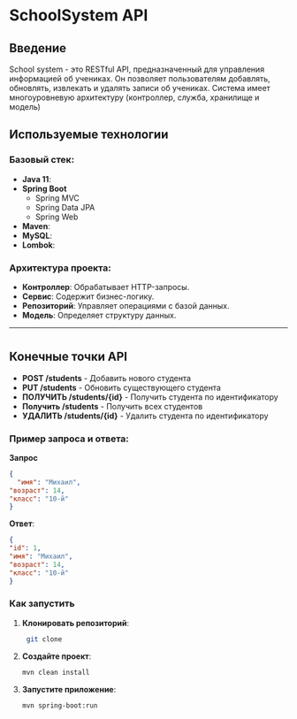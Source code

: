 # SchoolSystem API



## Введение
School system - это RESTful API, предназначенный для управления информацией об учениках. Он позволяет пользователям добавлять, обновлять, извлекать и удалять записи об учениках. Система имеет многоуровневую архитектуру (контроллер, служба, хранилище и модель)

## Используемые технологии
### Базовый стек:
- **Java 11**:
- **Spring Boot**
    - Spring MVC
    - Spring Data JPA
    - Spring Web
- **Maven**:
- **MySQL**:
- **Lombok**:


### Архитектура проекта:
- **Контроллер**: Обрабатывает HTTP-запросы.
- **Сервис**: Содержит бизнес-логику.
- **Репозиторий**: Управляет операциями с базой данных.
- **Модель**: Определяет структуру данных.

---

#


## Конечные точки API
- **POST /students** - Добавить нового студента
- **PUT /students** - Обновить существующего студента
- **ПОЛУЧИТЬ /students/{id}** - Получить студента по идентификатору
- **Получить /students** - Получить всех студентов
- **УДАЛИТЬ /students/{id}** - Удалить студента по идентификатору

### Пример запроса и ответа:

**Запрос**
```json
{
  "имя": "Михаил",
"возраст": 14,
"класс": "10-й"
}
```
**Ответ**:
```json
{
"id": 1,
"имя": "Михаил",
"возраст": 14,
"класс": "10-й"
}
```

### Как запустить
1. **Клонировать репозиторий**:
   ```bash
    git clone 
   ```
2. **Создайте проект**:
   ```bash
   mvn clean install
   ```
3. **Запустите приложение**:
   ```bash
   mvn spring-boot:run
   ```
